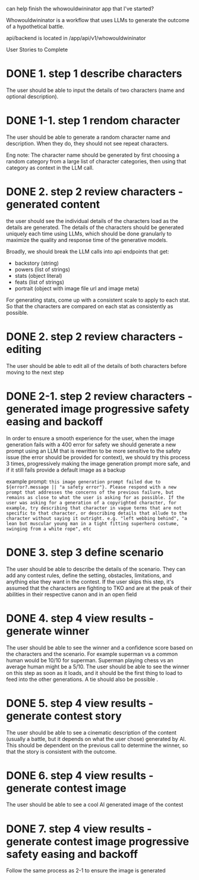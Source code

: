 can help finish the whowouldwininator app that I've started?

Whowouldwininator is a workflow that uses LLMs to generate the outcome of a hypothetical battle.

api/backend is located in /app/api/v1/whowouldwininator

User Stories to Complete

# DONE 1. step 1 describe characters

The user should be able to input the details of two characters (name and optional description).

# DONE 1-1. step 1 rendom character

The user should be able to generate a random character name and description. When they do, they should not see repeat characters.

Eng note: The character name should be generated by first choosing a random category from a large list of character categories, then using that category as context in the LLM call.

# DONE 2. step 2 review characters - generated content

the user should see the individual details of the characters load as the details are generated. The details of the characters should be generated uniquely each time using LLMs, which should be done granularly to maximize the quality and response time of the generative models.

Broadly, we should break the LLM calls into api endpoints that get:

- backstory (string)
- powers (list of strings)
- stats (object literal)
- feats (list of strings)
- portrait (object with image file url and image meta)

For generating stats, come up with a consistent scale to apply to each stat. So that the characters are compared on each stat as consistently as possible.

# DONE 2. step 2 review characters - editing

The user should be able to edit all of the details of both characters before moving to the next step

# DONE 2-1. step 2 review characters - generated image progressive safety easing and backoff

In order to ensure a smooth experience for the user, when the image generation fails with a 400 error for safety we should generate a new prompt using an LLM that is rewritten to be more sensitive to the safety issue (the error should be provided for context), we should try this process 3 times, progressively making the image generation prompt more safe, and if it still fails provide a default image as a backup

example prompt: `this image generation prompt failed due to ${error?.message || "a safety error"}. Please respond with a new prompt that addresses the concerns of the previous failure, but remains as close to what the user is asking for as possible. If the user was asking for a generation of a copyrighted character, for example, try describing that character in vague terms that are not specific to that character, or describing details that allude to the character without saying it outright. e.g. "left webbing behind", "a lean but muscular young man in a tight fitting superhero costume, swinging from a white rope", etc`

# DONE 3. step 3 define scenario

The user should be able to describe the details of the scenario. They can add any contest rules, define the setting, obstacles, limitations, and anything else they want in the contest. If the user skips this step, it's assumed that the characters are fighting to TKO and are at the peak of their abilities in their respective canon and in an open field

# DONE 4. step 4 view results - generate winner

The user should be able to see the winner and a confidence score based on the characters and the scenario. For example superman vs a common human would be 10/10 for superman. Superman playing chess vs an average human might be a 5/10. The user should be able to see the winner on this step as soon as it loads, and it should be the first thing to load to feed into the other generations. A tie should also be possible .

# DONE 5. step 4 view results - generate contest story

The user should be able to see a cinematic description of the content (usually a battle, but it depends on what the user chose) generated by AI. This should be dependent on the previous call to determine the winner, so that the story is consistent with the outcome.

# DONE 6. step 4 view results - generate contest image

The user should be able to see a cool AI generated image of the contest

# DONE 7. step 4 view results - generate contest image progressive safety easing and backoff

Follow the same process as 2-1 to ensure the image is generated

